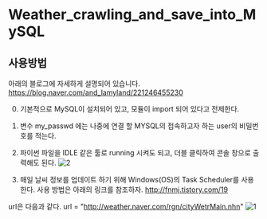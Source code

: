 # Weather_crawling_and_save_into_MySQL

## 사용방법

아래의 블로그에 자세하게 설명되어 있습니다.
https://blog.naver.com/and_lamyland/221246455230


0. 기본적으로 MySQL이 설치되어 있고, 모듈이 import 되어 있다고 전제한다.

1. 변수 my_passwd 에는 나중에 연결 할 MYSQL의 접속하고자 하는 user의 비밀번호를 적는다.

2. 파이썬 파일을 IDLE 같은 툴로 running 시켜도 되고, 더블 클릭하여 콘솔 창으로 출력해도 된다.
![2](https://user-images.githubusercontent.com/36785390/37285031-fb84fd0e-2640-11e8-954f-45322b46c260.png)

3. 매일 날씨 정보를 업데이트 하기 위해 Windows(OS)의 Task Scheduler를 사용한다.
사용 방법은 아래의 링크를 참조하자.
http://fnmj.tistory.com/19

url은 다음과 같다.
url = "http://weather.naver.com/rgn/cityWetrMain.nhn"
![1](https://user-images.githubusercontent.com/36785390/37284762-2497ecd4-2640-11e8-8051-ea3224bdbe38.png)

